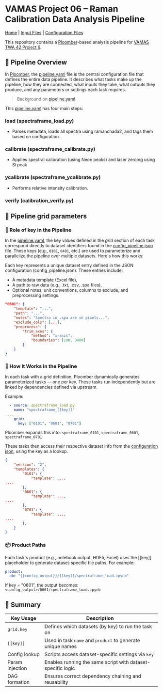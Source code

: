 # VAMAS Project 06 – Raman Calibration Data Analysis Pipeline

[Home](README.md) | [Input Files](README_input.md) | [Configuration Files](README_config.md) 

This repository contains a [Ploomber](https://ploomber.io/)-based analysis pipeline for [VAMAS TWA 42 Project 6](https://www.vamas.org/twa42/documents/2024_vamas_twa42_p6_raman_calibration.pdf).



## 🔄 Pipeline Overview

In [Ploomber](https://ploomber.io/), the [pipeline.yaml](src/pipeline.yaml) file is the central configuration file that defines the entire data pipeline. It describes what tasks make up the pipeline, how they are connected, what inputs they take, what outputs they produce, and any parameters or settings each task requires. 

> Background on [pipeline.yaml](README_ploomber.md##-pipeline.yaml).

This [pipeline.yaml](src/pipeline.yaml) has four main steps:

### load (spectraframe_load.py)

- Parses metadata, loads all spectra using ramanchada2, and tags them based on configuration.

### calibrate (spectraframe_calibrate.py)

- Applies spectral calibration (using Neon peaks) and laser zeroing using Si peak

### ycalibrate (spectraframe_ycalibrate.py)

- Performs relative intensity calibration.

### verify (calibration_verify.py)



## 🔄 Pipeline grid parameters

### 🔑 Role of key in the Pipeline

In the [pipeline.yaml](src/pipeline.yaml), the key values defined in the *grid* section of each task correspond directly to dataset identifiers found in the [config_pipeline.json](README_config.md) file. These keys (e.g., `0101`, `0401`, etc.) are used to parameterize and parallelize the pipeline over multiple datasets. Here's how this works:

Each key represents a unique dataset entry defined in the JSON configuration (config_pipeline.json). These entries include:

- A metadata template (Excel file),
- A path to raw data (e.g., .txt, .csv, .spa files),
- Optional notes, unit conventions, columns to exclude, and preprocessing settings.

```json
"0601": {
    "template": "...",
    "path": "...",
    "notes": "Spectra in .spa are in pixels...",
    "exclude_cols": [...],
    "preprocess": {
        "trim_axes": {
            "method": "x-axis",
            "boundaries": [100, 3400]
        }
    }
}
```

### 🧪 How It Works in the Pipeline

In each task with a grid definition, Ploomber dynamically generates parameterized tasks — one per key. These tasks run independently but are linked by dependencies defined via upstream.

Example:

```yaml
  - source: spectraframe_load.py
    name: "spectraframe_[[key]]"
....
    grid:
      key: ["0101", "0601", "0701"]
```

Ploomber expands this into: `spectraframe_0101`, `spectraframe_0601`, `spectraframe_0701`

These tasks then access their respective dataset info from the [configuration json](README_config.md), using the key as a lookup.

```json
{
    "version": "2",
    "templates": {
        "0101": {
            "template": ...,
....
        },
        "0601": {
            "template": ...,
....
        },
        "0701": {
            "template": ...,
....
        },   
    }
}             
```

### 📦 Product Paths

Each task's product (e.g., notebook output, HDF5, Excel) uses the [[key]] placeholder to generate dataset-specific file paths. For example:

```yaml
product: 
  nb: "{{config_output}}/[[key]]/spectraframe_load.ipynb"
```

If key = "0601", the output becomes: ```<config_output>/0601/spectraframe_load.ipynb```

## 🔁 Summary

| Key Usage       | Description                                                 |
| --------------- | ----------------------------------------------------------- |
| `grid.key`      | Defines which datasets (by key) to run the task on          |
| `[[key]]`       | Used in task `name` and `product` to generate unique names  |
| Config lookup   | Scripts access dataset-specific settings via `key`          |
| Param injection | Enables running the same script with dataset-specific logic |
| DAG formation   | Ensures correct dependency chaining and reusability         |
